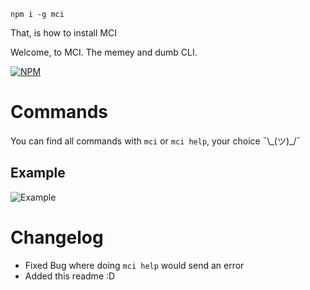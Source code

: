 `npm i -g mci`

That, is how to install MCI


Welcome, to MCI. The memey and dumb CLI.

[![NPM](https://nodei.co/npm/mci.png?downloads=true&downloadRank=true&stars=true)](https://nodei.co/npm/mci/)

# Commands
You can find all commands with `mci` or `mci help`, your choice ¯\\\_(ツ)_/¯

## Example
![Example](https://vgy.me/vNb4CM.gif)


# Changelog
+ Fixed Bug where doing `mci help` would send an error
+ Added this readme :D
